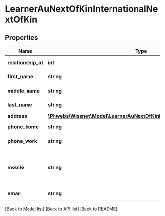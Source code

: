 # LearnerAuNextOfKinInternationalNextOfKin

## Properties
Name | Type | Description | Notes
------------ | ------------- | ------------- | -------------
**relationship_id** | **int** | See combo NextOfKinRelationships | [optional] 
**first_name** | **string** | First Name of international next of kin | [optional] 
**middle_name** | **string** | Middle Name of international next of kin | [optional] 
**last_name** | **string** | Last Name of international next of kin | [optional] 
**address** | [**\Phwebs\Wisenet\Model\LearnerAuNextOfKinInternationalNextOfKinAddress**](LearnerAuNextOfKinInternationalNextOfKinAddress.md) |  | [optional] 
**phone_home** | **string** | Home Number of international next of kin | [optional] 
**phone_work** | **string** | Work Number of international next of kin | [optional] 
**mobile** | **string** | Mobile Number of international next of kin. Accepts numbers only. International format is preferable eg. +614xxxxxxxxx\&quot;. | [optional] 
**email** | **string** | Email Address of international next of kin | [optional] 

[[Back to Model list]](../../README.md#documentation-for-models) [[Back to API list]](../../README.md#documentation-for-api-endpoints) [[Back to README]](../../README.md)

